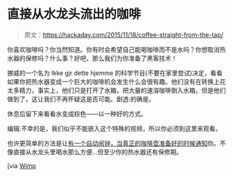 # 直接从水龙头流出的咖啡

> 原文：<https://hackaday.com/2015/11/18/coffee-straight-from-the-tap/>

你喜欢咖啡吗？你当然知道。你有时会希望自己能喝咖啡而不是水吗？你想取消热水器的保修吗？什么事？好吧，那么我们为你准备了黑客技术！

挪威的一个名为 Ikke gjr dette hjemme 的科学节目(不要在家里尝试)决定，看看如果你把热水器变成一个巨大的咖啡机会发生什么会很有趣。他们没有在转换上花太多精力，事实上，他们只是打开了水箱，把大量的速溶咖啡倒入水箱。但是他们做到了，这让我们不再怀疑这是否可能。剧透:的确是。

休息后留下来看看水变成棕色——以一种好的方式。

编辑:不幸的是，我们似乎不能嵌入这个特殊的视频，所以你必须到这里来观看。

也许更简单的方法是让[有一个自动闹钟，当真正的咖啡壶准备好的时候通知](http://hackaday.com/2015/07/24/alarm-notifies-the-office-when-the-coffee-is-ready/)你。不像直接从水龙头里喝水那么方便…但至少你的热水器还有保修期。

[via [Wimp](http://www.wimp.com/instantcoffee/)